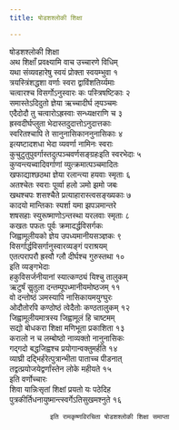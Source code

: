 ```yaml
---
title: षोडशश्लोकी शिक्षा

---
```

षोडशश्लोकी शिक्षा  
अथ शिक्षाँ प्रवक्ष्यामि वाच उच्चारणे विधिम्  
यथा संव्यवहारेषु स्वयं प्रोक्ता स्वयम्भुवा १  
त्रयस्त्रिंशद्धशा वर्णाः स्वरा द्वाविंशतिर्य्यमाः  
चत्वारश्च विसर्गोऽनुस्वारः कः पस्त्रिषष्टिकाः २  
समास्तेऽदिदुतो ज्ञेया ऋच्चादीर्घ ऌपञ्चमः  
एदैदोदौ तु चत्वारोऽह्रस्वाः सन्ध्यक्षराणि च ३  
ह्रस्वदीर्घप्लुता भेदास्तदुदात्तोऽनुदात्तकाः  
स्वरितश्चापि ते सानुनासिकाननुनासिकाः ४  
इत्यष्टादशधा भेदा व्यवर्णा नामिनः स्वराः  
कुचुटुतुपुवर्गास्तदुत्पञ्चवर्णसङ्ग्रहःइति स्वरभेदाः ५  
कुप्वन्त्यच्वादिवर्गाणां व्युत्क्रमात्पञ्चमादितः  
खफाद्याश्छठथा ज्ञेया रलान्त्या हयवाः स्मृताः ६  
अतश्चेतः स्वराः पूर्व्वा हलो ञमो झमो जबः  
खथश्चपः शसश्चैते प्रत्याहारास्त्वसङ्ख्यकाः ७  
कादयो मान्तिकाः स्पर्शा यमा झपञमान्तरे  
शषसहाः स्युरूष्माणोऽन्तस्था यरलवाः स्मृताः ८  
कखतः पफतः पूर्वः क्रमादर्द्धविसर्गकः  
जिह्वामूलीयको ज्ञेय उपध्यमानीयसञ्ज्ञकः ९  
विसर्गार्द्धविसर्गानुस्वारव्यङ्गं पराश्रयम्  
एतत्परापरौ ह्रस्वौ ग्लौ दीर्घश्च गुरुस्तथा १०  
इति व्यङ्गभेदाः  
हकुविसर्जनीयानां स्यात्कण्ठ्यं यिश्चु तालुकम्  
ऋटुर्षं सॢतुला दन्तम्पूपध्मानीयमोष्ठजम् ११  
वो दन्तोष्ठं ञमस्यापि नासिकायमयुग्घुरः  
ओदौतोरपि कण्ठोष्ठं त्वेदैतोः कण्ठतालुकम् १२  
जिह्वामूलीयमात्रस्य जिह्वामूलं हि चाष्टमम्  
सद्यो बोधकरा शिक्षा मणिभूता प्रकाशिता १३  
करालो न च लम्बोष्ठो नाव्यक्तो नानुनासिकः  
गद्गदो बद्धजिह्वश्च प्रयोगान्वक्तुमर्हति १४  
व्याघ्री दद्भिर्हरेत्पुत्रान्भीता पाताच्च पीडनात्  
तद्वत्प्रयोजयेद्वर्णांस्तेन लोके महीयते १५  
इति वर्णोच्चारः  
शिवा यान्निःसृतां शिक्षां प्रयतो यः पठेदिह  
पुत्रकीर्तिधनायुष्मान्त्स्वर्गेऽतिसुखमश्नुते १६  
  
              इति रामकृष्णविरचिता षोडशश्लोकी शिक्षा समाप्ता